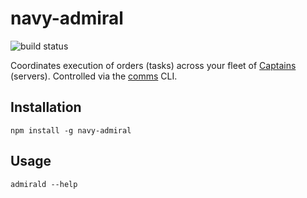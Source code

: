 # navy-admiral

![build status](http://ci.microadam.co.uk/microadam/navy-admiral/badge)

Coordinates execution of orders (tasks) across your fleet of [Captains](http://github.com/microadam/navy-captain) (servers). Controlled via the [comms](http://github.com/microadam/navy-comms) CLI.

## Installation

    npm install -g navy-admiral

## Usage

    admirald --help
